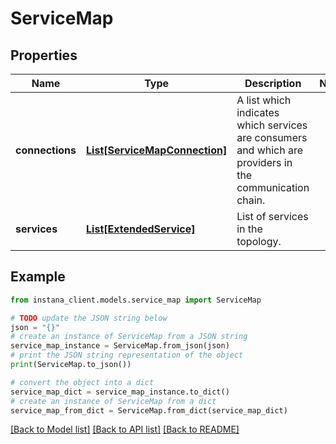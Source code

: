 # ServiceMap


## Properties

Name | Type | Description | Notes
------------ | ------------- | ------------- | -------------
**connections** | [**List[ServiceMapConnection]**](ServiceMapConnection.md) | A list which indicates which services are consumers and which are providers in the communication chain. | 
**services** | [**List[ExtendedService]**](ExtendedService.md) | List of services in the topology. | 

## Example

```python
from instana_client.models.service_map import ServiceMap

# TODO update the JSON string below
json = "{}"
# create an instance of ServiceMap from a JSON string
service_map_instance = ServiceMap.from_json(json)
# print the JSON string representation of the object
print(ServiceMap.to_json())

# convert the object into a dict
service_map_dict = service_map_instance.to_dict()
# create an instance of ServiceMap from a dict
service_map_from_dict = ServiceMap.from_dict(service_map_dict)
```
[[Back to Model list]](../README.md#documentation-for-models) [[Back to API list]](../README.md#documentation-for-api-endpoints) [[Back to README]](../README.md)


